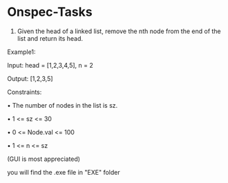 # Onspec-Tasks

1) Given the head of a linked list, remove the nth node from the end of the list and return 
its head.

Example1:

Input: head = [1,2,3,4,5], n = 2

Output: [1,2,3,5]

Constraints:

• The number of nodes in the list is sz.

• 1 <= sz <= 30

• 0 <= Node.val <= 100

• 1 <= n <= sz

(GUI is most appreciated)

you will find the .exe file in "EXE" folder
